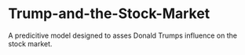 # Trump-and-the-Stock-Market
A predicitive model designed to asses Donald Trumps influence on the stock market.
